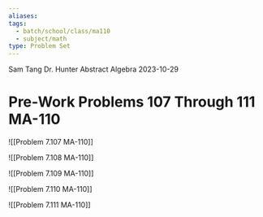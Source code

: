 ```yaml
---
aliases: 
tags:
  - batch/school/class/ma110
  - subject/math
type: Problem Set
---
```

Sam Tang
Dr. Hunter
Abstract Algebra
2023-10-29
# Pre-Work Problems 107 Through 111 MA-110

![[Problem 7.107 MA-110]]

![[Problem 7.108 MA-110]]

![[Problem 7.109 MA-110]]

![[Problem 7.110 MA-110]]

![[Problem 7.111 MA-110]]
